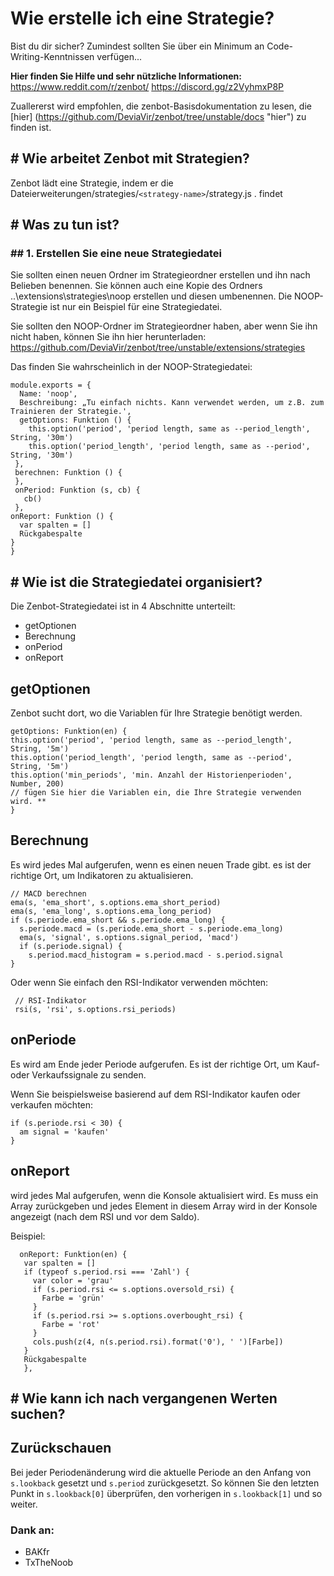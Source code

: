 # Wie erstelle ich eine Strategie?

Bist du dir sicher?
Zumindest sollten Sie über ein Minimum an Code-Writing-Kenntnissen verfügen...

**Hier finden Sie Hilfe und sehr nützliche Informationen:**
https://www.reddit.com/r/zenbot/
https://discord.gg/z2VyhmxP8P

Zuallererst wird empfohlen, die zenbot-Basisdokumentation zu lesen, die [hier] (https://github.com/DeviaVir/zenbot/tree/unstable/docs "hier") zu finden ist.

## # Wie arbeitet Zenbot mit Strategien?
Zenbot lädt eine Strategie, indem er die Dateierweiterungen/strategies/`<strategy-name>`/strategy.js . findet

## # Was zu tun ist?

### ## 1. Erstellen Sie eine neue Strategiedatei
Sie sollten einen neuen Ordner im Strategieordner erstellen und ihn nach Belieben benennen.
Sie können auch eine Kopie des Ordners ..\extensions\strategies\noop erstellen und diesen umbenennen.
Die NOOP-Strategie ist nur ein Beispiel für eine Strategiedatei.

Sie sollten den NOOP-Ordner im Strategieordner haben, aber wenn Sie ihn nicht haben, können Sie ihn hier herunterladen:
https://github.com/DeviaVir/zenbot/tree/unstable/extensions/strategies

Das finden Sie wahrscheinlich in der NOOP-Strategiedatei:

    module.exports = {
      Name: 'noop',
      Beschreibung: „Tu einfach nichts. Kann verwendet werden, um z.B. zum Trainieren der Strategie.',
      getOptions: Funktion () {
        this.option('period', 'period length, same as --period_length', String, '30m')
        this.option('period_length', 'period length, same as --period', String, '30m')
     },
     berechnen: Funktion () {
     },
     onPeriod: Funktion (s, cb) {
       cb()
     },
    onReport: Funktion () {
      var spalten = []
      Rückgabespalte
    }
    }

## # Wie ist die Strategiedatei organisiert?
Die Zenbot-Strategiedatei ist in 4 Abschnitte unterteilt:
- getOptionen
- Berechnung
- onPeriod
- onReport

## getOptionen
Zenbot sucht dort, wo die Variablen für Ihre Strategie benötigt werden.

    getOptions: Funktion(en) {
    this.option('period', 'period length, same as --period_length', String, '5m')
    this.option('period_length', 'period length, same as --period', String, '5m')
    this.option('min_periods', 'min. Anzahl der Historienperioden', Number, 200)
    // fügen Sie hier die Variablen ein, die Ihre Strategie verwenden wird. **
    }

## Berechnung
Es wird jedes Mal aufgerufen, wenn es einen neuen Trade gibt. es ist der richtige Ort, um Indikatoren zu aktualisieren.

    // MACD berechnen
    ema(s, 'ema_short', s.options.ema_short_period)
    ema(s, 'ema_long', s.options.ema_long_period)
    if (s.periode.ema_short && s.periode.ema_long) {
      s.periode.macd = (s.periode.ema_short - s.periode.ema_long)
      ema(s, 'signal', s.options.signal_period, 'macd')
      if (s.periode.signal) {
        s.period.macd_histogram = s.period.macd - s.period.signal
    }
    

Oder wenn Sie einfach den RSI-Indikator verwenden möchten:

     // RSI-Indikator
     rsi(s, 'rsi', s.options.rsi_periods)


## onPeriode

Es wird am Ende jeder Periode aufgerufen. Es ist der richtige Ort, um Kauf- oder Verkaufssignale zu senden.

Wenn Sie beispielsweise basierend auf dem RSI-Indikator kaufen oder verkaufen möchten:

    if (s.periode.rsi < 30) {
      am signal = 'kaufen'
    }

## onReport

wird jedes Mal aufgerufen, wenn die Konsole aktualisiert wird. Es muss ein Array zurückgeben und jedes Element in diesem Array wird in der Konsole angezeigt (nach dem RSI und vor dem Saldo).

Beispiel:

      onReport: Funktion(en) {
       var spalten = []
       if (typeof s.period.rsi === 'Zahl') {
         var color = 'grau'
         if (s.period.rsi <= s.options.oversold_rsi) {
           Farbe = 'grün'
         }
         if (s.period.rsi >= s.options.overbought_rsi) {
           Farbe = 'rot'
         }
         cols.push(z(4, n(s.period.rsi).format('0'), ' ')[Farbe])
       }
       Rückgabespalte
       },
  


  
## # Wie kann ich nach vergangenen Werten suchen?
## Zurückschauen

Bei jeder Periodenänderung wird die aktuelle Periode an den Anfang von `s.lookback` gesetzt und `s.period` zurückgesetzt. So können Sie den letzten Punkt in `s.lookback[0]` überprüfen, den vorherigen in `s.lookback[1]` und so weiter.


### Dank an:
- BAKfr
- TxTheNoob
